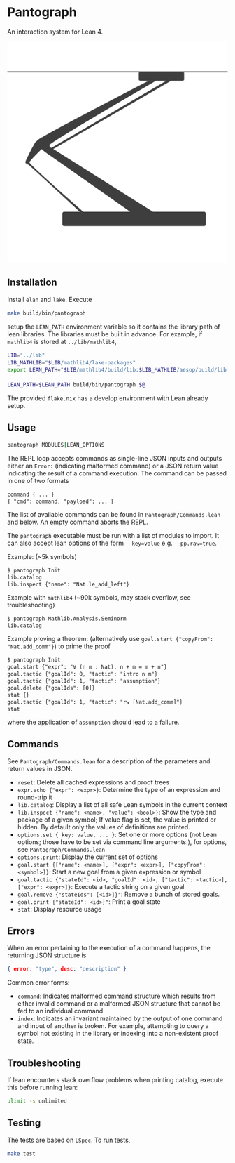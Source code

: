 # Pantograph

An interaction system for Lean 4.

![Pantograph](doc/icon.svg)

## Installation

Install `elan` and `lake`. Execute
``` sh
make build/bin/pantograph
```
setup the `LEAN_PATH` environment variable so it contains the library path of lean libraries. The libraries must be built in advance. For example, if `mathlib4` is stored at `../lib/mathlib4`,
``` sh
LIB="../lib"
LIB_MATHLIB="$LIB/mathlib4/lake-packages"
export LEAN_PATH="$LIB/mathlib4/build/lib:$LIB_MATHLIB/aesop/build/lib:$LIB_MATHLIB/Qq/build/lib:$LIB_MATHLIB/std/build/lib"

LEAN_PATH=$LEAN_PATH build/bin/pantograph $@
```
The provided `flake.nix` has a develop environment with Lean already setup.

## Usage

``` sh
pantograph MODULES|LEAN_OPTIONS
```

The REPL loop accepts commands as single-line JSON inputs and outputs either an
`Error:` (indicating malformed command) or a JSON return value indicating the
result of a command execution.  The command can be passed in one of two formats
```
command { ... }
{ "cmd": command, "payload": ... }
```
The list of available commands can be found in `Pantograph/Commands.lean` and below. An
empty command aborts the REPL.

The `pantograph` executable must be run with a list of modules to import. It can
also accept lean options of the form `--key=value` e.g. `--pp.raw=true`.

Example: (~5k symbols)
```
$ pantograph Init
lib.catalog
lib.inspect {"name": "Nat.le_add_left"}
```
Example with `mathlib4` (~90k symbols, may stack overflow, see troubleshooting)
```
$ pantograph Mathlib.Analysis.Seminorm
lib.catalog
```
Example proving a theorem: (alternatively use `goal.start {"copyFrom": "Nat.add_comm"}`) to prime the proof
```
$ pantograph Init
goal.start {"expr": "∀ (n m : Nat), n + m = m + n"}
goal.tactic {"goalId": 0, "tactic": "intro n m"}
goal.tactic {"goalId": 1, "tactic": "assumption"}
goal.delete {"goalIds": [0]}
stat {}
goal.tactic {"goalId": 1, "tactic": "rw [Nat.add_comm]"}
stat
```
where the application of `assumption` should lead to a failure.

## Commands

See `Pantograph/Commands.lean` for a description of the parameters and return values in JSON.
- `reset`: Delete all cached expressions and proof trees
- `expr.echo {"expr": <expr>}`: Determine the type of an expression and round-trip it
- `lib.catalog`: Display a list of all safe Lean symbols in the current context
- `lib.inspect {"name": <name>, "value": <bool>}`: Show the type and package of a
  given symbol; If value flag is set, the value is printed or hidden. By default
  only the values of definitions are printed.
- `options.set { key: value, ... }`: Set one or more options (not Lean options; those
  have to be set via command line arguments.), for options, see `Pantograph/Commands.lean`
- `options.print`: Display the current set of options
- `goal.start {["name": <name>], ["expr": <expr>], ["copyFrom": <symbol>]}`: Start a new goal from a given expression or symbol
- `goal.tactic {"stateId": <id>, "goalId": <id>, ["tactic": <tactic>], ["expr": <expr>]}`: Execute a tactic string on a given goal
- `goal.remove {"stateIds": [<id>]}"`: Remove a bunch of stored goals.
- `goal.print {"stateId": <id>}"`: Print a goal state
- `stat`: Display resource usage

## Errors

When an error pertaining to the execution of a command happens, the returning JSON structure is

``` json
{ error: "type", desc: "description" }
```
Common error forms:
* `command`: Indicates malformed command structure which results from either
  invalid command or a malformed JSON structure that cannot be fed to an
  individual command.
* `index`: Indicates an invariant maintained by the output of one command and
  input of another is broken. For example, attempting to query a symbol not
  existing in the library or indexing into a non-existent proof state.

## Troubleshooting

If lean encounters stack overflow problems when printing catalog, execute this before running lean:
```sh
ulimit -s unlimited
```

## Testing

The tests are based on `LSpec`. To run tests,
``` sh
make test
```

